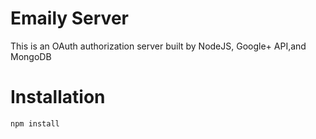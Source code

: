 # Emaily Server

This is an OAuth authorization server built by NodeJS, Google+ API,and MongoDB

# Installation

```
npm install
```
